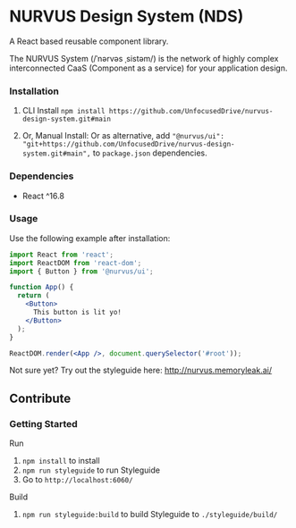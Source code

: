 # NURVUS Design System (NDS)

A React based reusable component library.

The NURVUS System (/ˈnərvəs ˌsistəm/) is the network of highly complex interconnected CaaS (Component as a service) for your application design.

### Installation
1. CLI Install `npm install https://github.com/UnfocusedDrive/nurvus-design-system.git#main`

2. Or, Manual Install: Or as alternative, add `"@nurvus/ui": "git+https://github.com/UnfocusedDrive/nurvus-design-system.git#main",` to `package.json` dependencies.

### Dependencies
- React ^16.8


### Usage

Use the following example after installation:
```jsx
import React from 'react';
import ReactDOM from 'react-dom';
import { Button } from '@nurvus/ui';

function App() {
  return (
    <Button>
      This button is lit yo!
    </Button>
  );
}

ReactDOM.render(<App />, document.querySelector('#root'));
```

Not sure yet? Try out the styleguide here:
http://nurvus.memoryleak.ai/
## Contribute
### Getting Started
Run
1. `npm install` to install
2. `npm run styleguide` to run Styleguide
3. Go to `http://localhost:6060/`

Build
1. `npm run styleguide:build` to build Styleguide to `./styleguide/build/`
